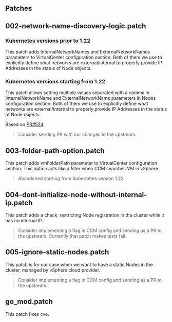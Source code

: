 ## Patches

## 002-network-name-discovery-logic.patch

### Kubernetes versions prior to 1.22
This patch adds InternalNetworkNames and  ExternalNetworkNames parameters to VirtualCenter configuration section. 
Both of them we use to explicitly define what networks are external/internal to properly provide IP Addresses in the status of Node objects.

### Kubernetes versions starting from 1.22
This patch allows setting multiple values separated with a comma in InternalNetworkName and ExternalNetworkName parameters in Nodes configuration section.
Both of them we use to explicitly define what networks are external/internal to properly provide IP Addresses in the status of Node objects.

Based on [PR#524](https://github.com/kubernetes/cloud-provider-vsphere/pull/524).

> Consider sending PR with our changes to the upstream.

## 003-folder-path-option.patch

This patch adds vmFolderPath parameter to VirtualCenter configuration section. 
This option acts like a filter when CCM searches VM in vSphere.

> Abandoned starting from Kubernetes version 1.22

## 004-dont-initialize-node-without-internal-ip.patch

This patch adds a check, restricting Node registration in the cluster while it has no internal IP.

> Consider implementing a flag in CCM config and sending as a PR to the upstream.
> Currently that patch makes tests fail.

## 005-ignore-static-nodes.patch

This patch is for our case when we want to have a static Nodes in the cluster, managed by vSphere cloud provider.

> Consider implementing a flag in CCM config and sending as a PR to the upstream.

## go_mod.patch

This patch fixes cve.
